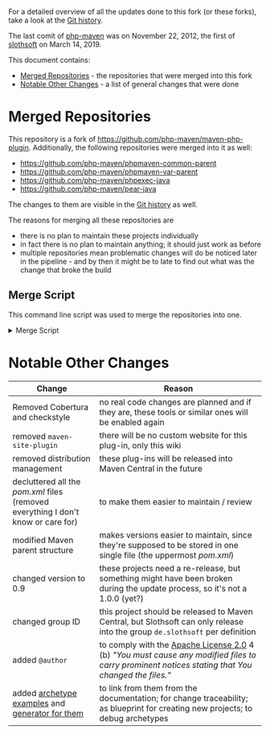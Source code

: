 For a detailed overview of all the updates done to this fork (or these forks), take a look at the [Git history](https://github.com/slothsoft/maven-php-plugin/commits/master).

The last comit of [php-maven](https://github.com/php-maven) was on November 22, 2012, the first of [slothsoft](https://github.com/slothsoft) on March 14, 2019. 

This document contains:

- [Merged Repositories](#merged-repositories) - the repositories that were merged into this fork
- [Notable Other Changes](#notable-other-changes) - a list of general changes that were done



# Merged Repositories

This repository is a fork of <https://github.com/php-maven/maven-php-plugin>. Additionally, the following repositories were merged into it as well:

- <https://github.com/php-maven/phpmaven-common-parent>
- <https://github.com/php-maven/phpmaven-var-parent>
- <https://github.com/php-maven/phpexec-java>
- <https://github.com/php-maven/pear-java>

The changes to them are visible in the [Git history](https://github.com/slothsoft/maven-php-plugin/commits/master) as well.

The reasons for merging all these repositories are

- there is no plan to maintain these projects individually
- in fact there is no plan to maintain anything; it should just work as before
- multiple repositories mean problematic changes will do be noticed later in the pipeline - and by then it might be to late to find out what was the change that broke the build



## Merge Script

This command line script was used to merge the repositories into one.

<details><summary>Merge Script</summary>
<p>

```batch
call:moveRepositoryToSubfolder "php-maven" "phpmaven-var-parent"
call:moveRepositoryToSubfolder "php-maven" "phpmaven-common-parent"
call:moveRepositoryToSubfolder "php-maven" "phpexec-java"
call:moveRepositoryToSubfolder "php-maven" "pear-java"
goto:eof
  
:: This a function
:moveRepositoryToSubfolder
SET user=%~1
SET repository=%~2
 
:: Clone the repository that should be moved
git clone https://github.com/%user%/%repository%
cd %repository%
:: Remove the origin so we don't push on accident
git remote rm origin
 
:: Move everything into a subfolder and commit
mkdir %repository%
move ./* %repository%
FOR /D %%G IN (*) DO IF NOT (%%G==%repository%) move %%G %repository%
git add .
git commit -m "moved %repository% into its own folder"
 
:: Now move to the project all the repositories should be moved to
cd../maven-php-plugin/
:: Add the other directory as a branch and pull
git remote add repo-branch ../%repository%
git pull repo-branch master --allow-unrelated-histories
git remote rm repo-branch
  
:: Clean up and delete the created folder
cd..
rmdir %repository% /Q /s
goto:eof
```

</p>
</details>



# Notable Other Changes

| Change        | Reason        |
| ------------- | ------------- |
| Removed Cobertura and checkstyle  | no real code changes are planned and if they are, these tools or similar ones will be enabled again  |
| removed `maven-site-plugin`  | there will be no custom website for this plug-in, only this wiki  |
| removed distribution management  | these plug-ins will be released into Maven Central in the future  |
| decluttered all the _pom.xml_ files <br> (removed everything I don't know or care for)  | to make them easier to maintain / review  |
| modified Maven parent structure  | makes versions easier to maintain, since they're supposed to be stored in one single file (the uppermost _pom.xml_)  |
| changed version to 0.9  | these projects need a re-release, but something might have been broken during the update process, so it's not a 1.0.0 (yet?)  |
| changed group ID  | this project should be released to Maven Central, but Slothsoft can only release into the group `de.slothsoft` per definition  |
| added `@author` | to comply with the [Apache License 2.0](https://github.com/php-maven/phpmaven-common-parent/blob/master/LICENSE) 4 (b) _"You must cause any modified files to carry prominent notices stating that You changed the files."_ | 
| added [archetype examples](https://github.com/slothsoft/maven-php-plugin/tree/master/examples) and [generator for them](https://github.com/slothsoft/maven-php-plugin/tree/master/archetypes/generate-examples) | to link from them from the documentation; for change traceability; as blueprint for creating new projects; to debug archetypes  |

